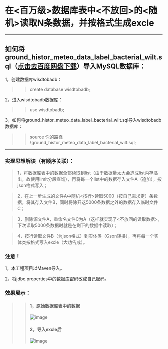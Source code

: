 # 在&lt;百万级>数据库表中&lt;不放回>的&lt;随机>读取N条数据，并按格式生成excle
---
## 如何将ground_histor_meteo_data_label_bacterial_wilt.sql（[点击去百度网盘下载](https://pan.baidu.com/s/1v1dC0ErhLN-5LY8_z2Os-A)）导入MySQL数据库：
1，创建数据库wisdtobadb：
>> create database wisdtobadb;

2，进入wisdtobadb数据库：
>> use wisdtobadb;

3，如何将ground_histor_meteo_data_label_bacterial_wilt.sql导入wisdtobadb数据库：
>> source 你的路径\ground_histor_meteo_data_label_bacterial_wilt.sql;
---
### 实现思想解读（有顺序关联）：
> 1，将数据库表中的数据全部读取到list（由于数据量太大会造成list内存溢出，故使用limit分段查询），再将每一个list中的数据存入文件A（追加），按json格式写入；

> 2，在上一步生成的文件A中随机<按行>读取5000（按自己需求定）条数据，将其存入文件B，同时将除开这5000条数据之外的数据存入临时文件C；

> 3，删除源文件A，重命名文件C为A（这样就实现了<不放回的读取数据>，下次读取5000条数据时就是在剩下的数据中读取）；

> 4，按行读取文件B（为json格式）到实体类（Gson转换），再将每一个实体类按格式写入excle（大功告成）。
### 注意！
1，本工程项目以Maven导入。

2，将jdbc.properties中的数据库密码改成自己密码。
### 效果展示：
>>#### 1，原始数据库表中的数据
>>![image](https://github.com/maliangnansheng/database_excle/blob/master/picture/%E6%95%B0%E6%8D%AE%E5%BA%93%E8%A1%A8.png)
>>#### 2，导入excle后
>>![image](https://github.com/maliangnansheng/database_excle/blob/master/picture/excle.png)
